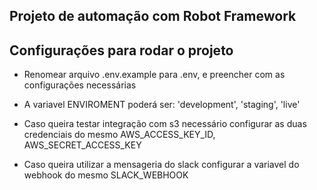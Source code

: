 ## Projeto de automação com Robot Framework


## Configurações para rodar o projeto
 * Renomear arquivo .env.example para .env, e preencher com as configurações necessárias
    
* A variavel ENVIROMENT poderá ser: 'development', 'staging', 'live'
* Caso queira testar integração com s3 necessário configurar as duas credenciais do mesmo AWS_ACCESS_KEY_ID, AWS_SECRET_ACCESS_KEY
* Caso queira utilizar a mensageria do slack configurar a variavel do webhook do mesmo SLACK_WEBHOOK
